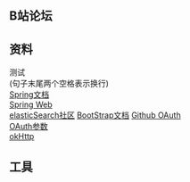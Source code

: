 ## B站论坛

## 资料  

测试  
(句子末尾两个空格表示换行)  
[Spring文档](https://spring.io/guides)  
[Spring Web](https://spring.io/guides/gs/serving-web-content/)  
[elasticSearch社区](https://elasticsearch.cn/)
[BootStrap文档](https://v3.bootcss.com/components/#navbar)
[Github OAuth](https://developer.github.com/apps/building-oauth-apps/)  
[OAuth参数](https://developer.github.com/apps/building-oauth-apps/authorizing-oauth-apps/)  
[okHttp](https://square.github.io/okhttp/)  

## 工具